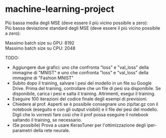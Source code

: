 # machine-learning-project  
  
Più bassa media degli MSE (deve essere il più vicino possibile a zero):  
Più bassa deviazione standard degli MSE (deve essere il più vicino possibile a zero):  

Massimo batch size su GPU: 8192  
Massimo batch size su CPU: 2048  

TODO:  
- Aggiungere due grafici: uno che confronta "loss" e "val_loss" della immagine di "MNIST" e uno che confronta "loss" e "val_loss" della immagine di "Fashion MNIST"
- Subito dopo il training, salvare i pesi del modello in un file su Google Drive. Prima del training, controllare che un file di pesi sia disponibile. Se disponibile, carica i pesi e salta il training. Altrimenti, esegui il training.
- Eseguire 100 iterazioni del codice finale degli esempi di previsioni.
- Chiedere al prof. Asperti se è possibile consegnare uno zip/tar.gz con il notebook (eseguito e con gli output visibili) e il file dei pesi del modello. Digli che lo vorresti fare così che il prof possa eseguire il notebook saltando il training, se necessario.
- (Se possibile) Prova a usare KerasTuner per l'ottimizzazione degli iper-parametri della rete neurale.
